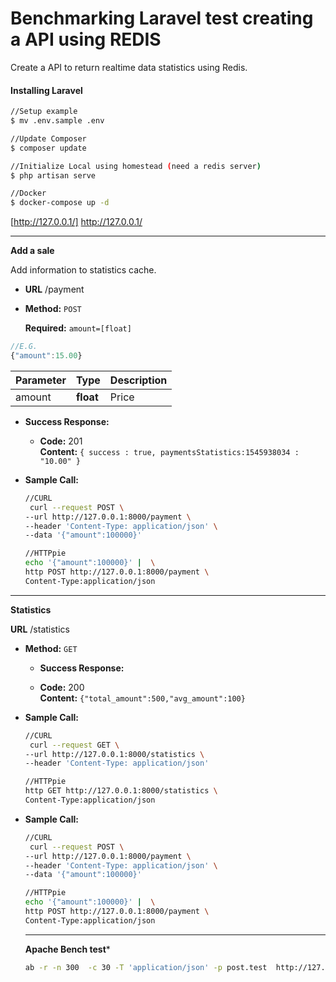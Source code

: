 # Benchmarking Laravel test creating a API using REDIS
Create  a API to return realtime data statistics using Redis.

#### Installing Laravel
```sh
//Setup example
$ mv .env.sample .env

//Update Composer
$ composer update 

//Initialize Local using homestead (need a redis server)
$ php artisan serve

//Docker
$ docker-compose up -d
```


[http://127.0.0.1/] http://127.0.0.1/

----

**Add a sale**

  Add information to statistics cache.

* **URL**
  /payment

* **Method:**
  `POST`
  
   **Required:**
   `amount=[float]`
```javascript
//E.G.
{"amount":15.00}
```

| Parameter       | Type     | Description                                                  |
| --------------- | -------- | ------------------------------------------------------------ |
| amount     | **float**  | Price       |


* **Success Response:**
  * **Code:** 201 <br />
    **Content:** `{ success : true, paymentsStatistics:1545938034 : "10.00" }`
 
* **Sample Call:**
  ```sh
  //CURL
   curl --request POST \
  --url http://127.0.0.1:8000/payment \
  --header 'Content-Type: application/json' \
  --data '{"amount":100000}'
  
  //HTTPpie
  echo '{"amount":100000}' |  \
  http POST http://127.0.0.1:8000/payment \
  Content-Type:application/json
  ```
----
**Statistics**

 **URL**
  /statistics

* **Method:**
  `GET`
  
  * **Success Response:**

  * **Code:** 200 <br />
    **Content:** `{"total_amount":500,"avg_amount":100}`

* **Sample Call:**
  ```sh
  //CURL
   curl --request GET \
  --url http://127.0.0.1:8000/statistics \
  --header 'Content-Type: application/json' 
  
  //HTTPpie
  http GET http://127.0.0.1:8000/statistics \
  Content-Type:application/json
  ```
  
* **Sample Call:**
  ```sh
  //CURL
   curl --request POST \
  --url http://127.0.0.1:8000/payment \
  --header 'Content-Type: application/json' \
  --data '{"amount":100000}'
  
  //HTTPpie
  echo '{"amount":100000}' |  \
  http POST http://127.0.0.1:8000/payment \
  Content-Type:application/json
  ```
  
  ----
  
  **Apache Bench test***
  
  ```sh
  ab -r -n 300  -c 30 -T 'application/json' -p post.test  http://127.0.0.1:8000/payment
  ```
